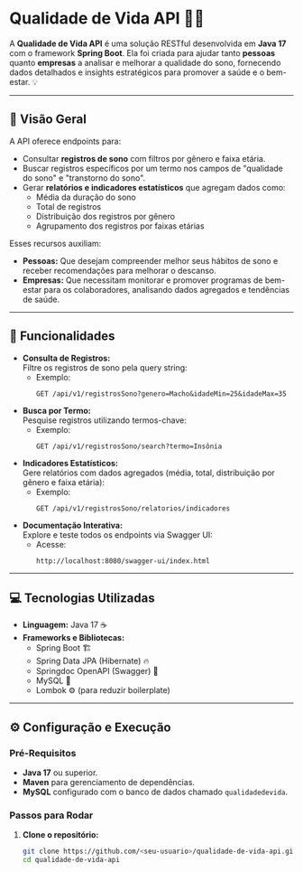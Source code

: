 # Qualidade de Vida API 🛌✨

A **Qualidade de Vida API** é uma solução RESTful desenvolvida em **Java 17** com o framework **Spring Boot**. Ela foi criada para ajudar tanto **pessoas** quanto **empresas** a analisar e melhorar a qualidade do sono, fornecendo dados detalhados e insights estratégicos para promover a saúde e o bem-estar. 💡

---

## 🔎 Visão Geral

A API oferece endpoints para:
- Consultar **registros de sono** com filtros por gênero e faixa etária.
- Buscar registros específicos por um termo nos campos de "qualidade do sono" e "transtorno do sono".
- Gerar **relatórios e indicadores estatísticos** que agregam dados como:
  - Média da duração do sono
  - Total de registros
  - Distribuição dos registros por gênero
  - Agrupamento dos registros por faixas etárias

Esses recursos auxiliam:
- **Pessoas:** Que desejam compreender melhor seus hábitos de sono e receber recomendações para melhorar o descanso.
- **Empresas:** Que necessitam monitorar e promover programas de bem-estar para os colaboradores, analisando dados agregados e tendências de saúde.

---

## 🌟 Funcionalidades

- **Consulta de Registros:**  
  Filtre os registros de sono pela query string:
  - Exemplo:  
    ```
    GET /api/v1/registrosSono?genero=Macho&idadeMin=25&idadeMax=35
    ```
- **Busca por Termo:**  
  Pesquise registros utilizando termos-chave:
  - Exemplo:  
    ```
    GET /api/v1/registrosSono/search?termo=Insônia
    ```
- **Indicadores Estatísticos:**  
  Gere relatórios com dados agregados (média, total, distribuição por gênero e faixa etária):
  - Exemplo:  
    ```
    GET /api/v1/registrosSono/relatorios/indicadores
    ```
- **Documentação Interativa:**  
  Explore e teste todos os endpoints via Swagger UI:
  - Acesse:  
    ```
    http://localhost:8080/swagger-ui/index.html
    ```

---

## 💻 Tecnologias Utilizadas

- **Linguagem:** Java 17 ☕
- **Frameworks e Bibliotecas:**
  - Spring Boot 🏗️
  - Spring Data JPA (Hibernate) 🔥
  - Springdoc OpenAPI (Swagger) 📝
  - MySQL 🚀
  - Lombok ⚙️ (para reduzir boilerplate)

---

## ⚙️ Configuração e Execução

### Pré-Requisitos
- **Java 17** ou superior.
- **Maven** para gerenciamento de dependências.
- **MySQL** configurado com o banco de dados chamado `qualidadedevida`.

### Passos para Rodar
1. **Clone o repositório:**
   ```bash
   git clone https://github.com/<seu-usuario>/qualidade-de-vida-api.git
   cd qualidade-de-vida-api
